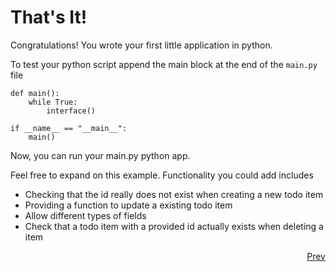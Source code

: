 # That's It!

Congratulations! You wrote your first little application in python.

To test your python script append the main block at the end of the `main.py` file

```python3
def main():
    while True:
        interface()

if __name__ == "__main__":
    main() 
```

Now, you can run your main.py python app.

Feel free to expand on this example. Functionality you could add includes

* Checking that the id really does not exist when creating a new todo item
* Providing a function to update a existing todo item
* Allow different types of fields
* Check that a todo item with a provided id actually exists when deleting a item

<div align="right">

   [Prev](done.md)

</div>
